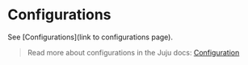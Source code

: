 # Configurations

See [Configurations](link to configurations page).

> Read more about configurations in the Juju docs: [Configuration](https://documentation.ubuntu.com/juju/3.6/reference/configuration/)
